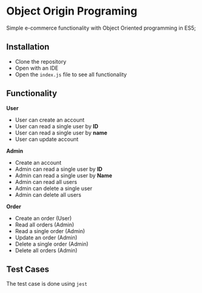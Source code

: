 Object Origin Programing
=======================
Simple e-commerce functionality with Object Oriented programming in ES5;

Installation
------------
* Clone the repository
* Open with an IDE
* Open the `index.js` file to see all functionality

Functionality
-------------
**User**

* User can create an account
* User can read a single user by **ID**
* User can read a single user by **name**
* User can update account

**Admin**
* Create an account
* Admin can read a single user by **ID**
* Admin can read a single user by **Name** 
* Admin can read all users
* Admin can delete a single user
* Admin can delete all users

**Order**
* Create an order (User)
* Read all orders (Admin)
* Read a single order (Admin)
* Update an order (Admin)
* Delete a single order (Admin)
* Delete all orders (Admin)

Test Cases 
----------
The test case is done using `jest`

